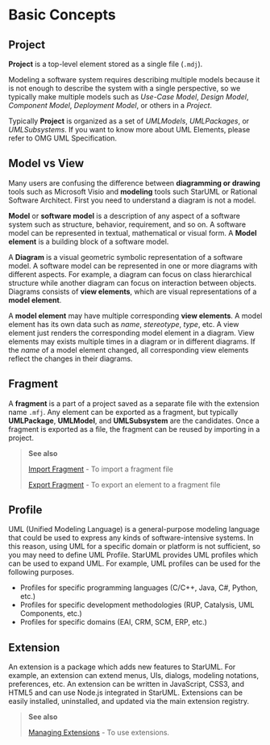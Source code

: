 # Basic Concepts

## Project

**Project** is a top-level element stored as a single file \(`.mdj`\).

Modeling a software system requires describing multiple models because it is not enough to describe the system with a single perspective, so we typically make multiple models such as _Use-Case Model_, _Design Model_, _Component Model_, _Deployment Model_, or others in a _Project_.

Typically **Project** is organized as a set of _UMLModels_, _UMLPackages_, or _UMLSubsystems_. If you want to know more about UML Elements, please refer to OMG UML Specification.

## Model vs View

Many users are confusing the difference between **diagramming or drawing** tools such as Microsoft Visio and **modeling** tools such StarUML or Rational Software Architect. First you need to understand a diagram is not a model.

**Model** or **software model** is a description of any aspect of a software system such as structure, behavior, requirement, and so on. A software model can be represented in textual, mathematical or visual form. A **Model element** is a building block of a software model.

A **Diagram** is a visual geometric symbolic representation of a software model. A software model can be represented in one or more diagrams with different aspects. For example, a diagram can focus on class hierarchical structure while another diagram can focus on interaction between objects. Diagrams consists of **view elements**, which are visual representations of a **model element**.

A **model element** may have multiple corresponding **view elements**. A model element has its own data such as _name_, _stereotype_, _type_, etc. A view element just renders the corresponding model element in a diagram. View elements may exists multiple times in a diagram or in different diagrams. If the _name_ of a model element changed, all corresponding view elements reflect the changes in their diagrams.

## Fragment

A **fragment** is a part of a project saved as a separate file with the extension name `.mfj`. Any element can be exported as a fragment, but typically **UMLPackage**, **UMLModel**, and **UMLSubsystem** are the candidates. Once a fragment is exported as a file, the fragment can be reused by importing in a project.

> **See also**
>
> [Import Fragment](managing-project.md#import-fragment) - To import a fragment file
>
> [Export Fragment](managing-project.md#export-fragment) - To export an element to a fragment file

## Profile

UML \(Unified Modeling Language\) is a general-purpose modeling language that could be used to express any kinds of software-intensive systems. In this reason, using UML for a specific domain or platform is not sufficient, so you may need to define UML Profile. StarUML provides UML profiles which can be used to expand UML. For example, UML profiles can be used for the following purposes.

* Profiles for specific programming languages \(C/C++, Java, C\#, Python, etc.\)
* Profiles for specific development methodologies \(RUP, Catalysis, UML Components, etc.\)
* Profiles for specific domains \(EAI, CRM, SCM, ERP, etc.\)

## Extension

An extension is a package which adds new features to StarUML. For example, an extension can extend menus, UIs, dialogs, modeling notations, preferences, etc. An extension can be written in JavaScript, CSS3, and HTML5 and can use Node.js integrated in StarUML. Extensions can be easily installed, uninstalled, and updated via the main extension registry.

> **See also**
>
> [Managing Extensions](managing-extensions.md) - To use extensions.

